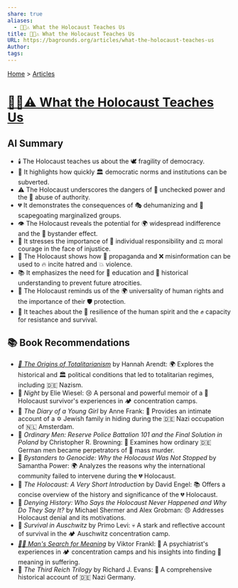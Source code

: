 ```yaml
---
share: true
aliases:
  - 📜💀⚠️ What the Holocaust Teaches Us
title: 📜💀⚠️ What the Holocaust Teaches Us
URL: https://bagrounds.org/articles/what-the-holocaust-teaches-us
Author: 
tags: 
---
```

[Home](../index.md) > [Articles](./index.md)  
# [📜💀⚠️ What the Holocaust Teaches Us](https://time.com/7278818/holocaust-remembrance-lessons)  
  
## AI Summary  
  
* 🕯️ The Holocaust teaches us about the 🕊️ fragility of democracy.  
* 🚨 It highlights how quickly 🏛️ democratic norms and institutions can be subverted.  
* ⚠️ The Holocaust underscores the dangers of 👑 unchecked power and the 👿 abuse of authority.  
* 💔 It demonstrates the consequences of 🎭 dehumanizing and 🎯 scapegoating marginalized groups.  
* 👁️ The Holocaust reveals the potential for 🌍 widespread indifference and the 🧍 bystander effect.  
* 💪 It stresses the importance of 🦸 individual responsibility and ⚖️ moral courage in the face of injustice.  
* 📢 The Holocaust shows how 📰 propaganda and ❌ misinformation can be used to 🔥 incite hatred and 💥 violence.  
* 📚 It emphasizes the need for 🧠 education and 📜 historical understanding to prevent future atrocities.  
* 🤝 The Holocaust reminds us of the 🌍 universality of human rights and the importance of their 🛡️ protection.  
* 🌱 It teaches about the 💖 resilience of the human spirit and the ✊ capacity for resistance and survival.  
  
## 📚 Book Recommendations  
  
* *[👹 The Origins of Totalitarianism](../books/the-origins-of-totalitarianism.md)* by Hannah Arendt: 🌍 Explores the historical and 🏛️ political conditions that led to totalitarian regimes, including 🇩🇪 Nazism.  
* 📖 *Night* by Elie Wiesel: 😢 A personal and powerful memoir of a 🥺 Holocaust survivor's experiences in 🏕️ concentration camps.  
* 📖 *The Diary of a Young Girl* by Anne Frank: 📝 Provides an intimate account of a ✡️ Jewish family in hiding during the 🇩🇪 Nazi occupation of 🇳🇱 Amsterdam.  
* 📖 *Ordinary Men: Reserve Police Battalion 101 and the Final Solution in Poland* by Christopher R. Browning: 👥 Examines how ordinary 🇩🇪 German men became perpetrators of 🔪 mass murder.  
* 📖 *Bystanders to Genocide: Why the Holocaust Was Not Stopped* by Samantha Power: 🌍 Analyzes the reasons why the international community failed to intervene during the 💔 Holocaust.  
* 📖 *The Holocaust: A Very Short Introduction* by David Engel: 📚 Offers a concise overview of the history and significance of the 💔 Holocaust.  
* 📖 *Denying History: Who Says the Holocaust Never Happened and Why Do They Say It?* by Michael Shermer and Alex Grobman: 😠 Addresses Holocaust denial and its motivations.  
* 📖 *Survival in Auschwitz* by Primo Levi: 💀 A stark and reflective account of survival in the 🏕️ Auschwitz concentration camp.  
* *[🔦💡 Man's Search for Meaning](../books/mans-search-for-meaning.md)* by Viktor Frankl: 🧠 A psychiatrist's experiences in 🏕️ concentration camps and his insights into finding 🌟 meaning in suffering.  
* 📖 *The Third Reich Trilogy* by Richard J. Evans: 📜 A comprehensive historical account of 🇩🇪 Nazi Germany.  
